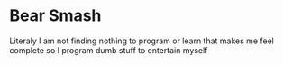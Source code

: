 # Bear Smash

Literaly I am not finding nothing to program or learn that makes me feel complete so I program dumb stuff to entertain myself
